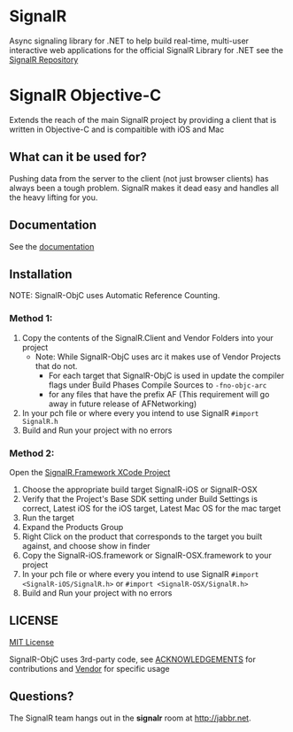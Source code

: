 # SignalR 
Async signaling library for .NET to help build real-time, multi-user interactive web applications
for the official SignalR Library for .NET see the [SignalR Repository](https://github.com/SignalR/SignalR/wiki)

# SignalR Objective-C
Extends the reach of the main SignalR project by providing a client that is written in Objective-C and is compaitible
with iOS and Mac

## What can it be used for?
Pushing data from the server to the client (not just browser clients) has always been a tough problem. SignalR makes 
it dead easy and handles all the heavy lifting for you.


## Documentation
See the [documentation](https://github.com/DyKnow/SignalR-ObjC/wiki)
	
## Installation
NOTE: SignalR-ObjC uses Automatic Reference Counting.

### Method 1:
1. Copy the contents of the SignalR.Client and Vendor Folders into your project
	- Note: While SignalR-ObjC uses arc it makes use of Vendor Projects that do not.
		- For each target that SignalR-ObjC is used in update the compiler flags under Build Phases Compile Sources to ```-fno-objc-arc```
		- for any files that have the prefix AF (This requirement will go away in future release of AFNetworking)
1. In your pch file or where every you intend to use SignalR ```#import SignalR.h```
1. Build and Run your project with no errors

### Method 2:
Open the [SignalR.Framework XCode Project](https://github.com/DyKnow/SignalR-ObjC/tree/master/Xcode/SignalR.Framework) 

1. Choose the appropriate build target SignalR-iOS or SignalR-OSX
1. Verify that the Project's Base SDK setting under Build Settings is correct, Latest iOS for the iOS target, Latest Mac OS for the mac target
1. Run the target
1. Expand the Products Group
1. Right Click on the product that corresponds to the target you built against, and choose show in finder
1. Copy the SignalR-iOS.framework or SignalR-OSX.framework to your project
1. In your pch file or where every you intend to use SignalR ```#import <SignalR-iOS/SignalR.h>``` or ```#import <SignalR-OSX/SignalR.h>```
1. Build and Run your project with no errors

## LICENSE
[MIT License](https://github.com/DyKnow/SignalR-ObjC/blob/master/LICENSE.md)

SignalR-ObjC uses 3rd-party code, see [ACKNOWLEDGEMENTS](https://github.com/DyKnow/SignalR-ObjC/blob/master/ACKNOWLEDGEMENTS.md) for contributions and
[Vendor](https://github.com/DyKnow/SignalR-ObjC/tree/master/Vendor) for specific usage

## Questions?
The SignalR team hangs out in the **signalr** room at http://jabbr.net.